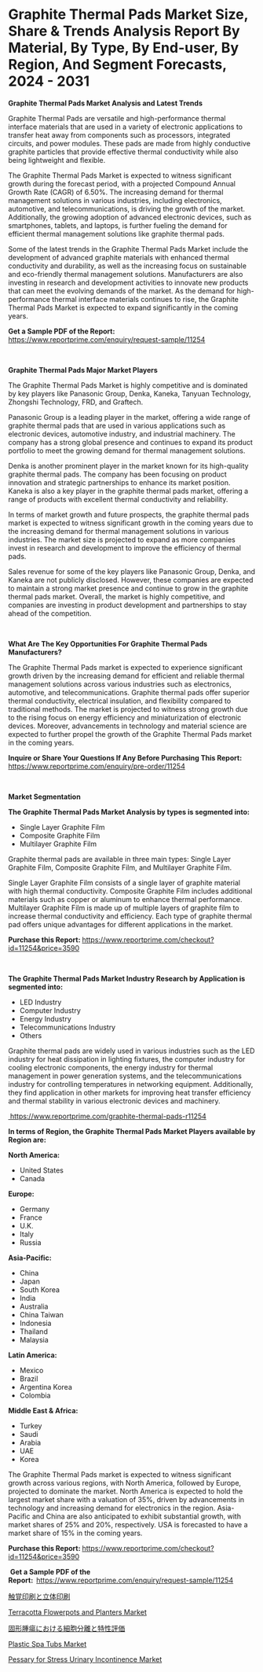 <p><h1>Graphite Thermal Pads Market Size, Share & Trends Analysis Report By Material, By Type, By End-user, By Region, And Segment Forecasts, 2024 - 2031</h1></p><p><strong>Graphite Thermal Pads Market Analysis and Latest Trends</strong></p>
<p><p>Graphite Thermal Pads are versatile and high-performance thermal interface materials that are used in a variety of electronic applications to transfer heat away from components such as processors, integrated circuits, and power modules. These pads are made from highly conductive graphite particles that provide effective thermal conductivity while also being lightweight and flexible.</p><p>The Graphite Thermal Pads Market is expected to witness significant growth during the forecast period, with a projected Compound Annual Growth Rate (CAGR) of 6.50%. The increasing demand for thermal management solutions in various industries, including electronics, automotive, and telecommunications, is driving the growth of the market. Additionally, the growing adoption of advanced electronic devices, such as smartphones, tablets, and laptops, is further fueling the demand for efficient thermal management solutions like graphite thermal pads.</p><p>Some of the latest trends in the Graphite Thermal Pads Market include the development of advanced graphite materials with enhanced thermal conductivity and durability, as well as the increasing focus on sustainable and eco-friendly thermal management solutions. Manufacturers are also investing in research and development activities to innovate new products that can meet the evolving demands of the market. As the demand for high-performance thermal interface materials continues to rise, the Graphite Thermal Pads Market is expected to expand significantly in the coming years.</p></p>
<p><strong>Get a Sample PDF of the Report:&nbsp;</strong> <a href="https://www.reportprime.com/enquiry/request-sample/11254">https://www.reportprime.com/enquiry/request-sample/11254</a></p>
<p>&nbsp;</p>
<p><strong>Graphite Thermal Pads Major Market Players</strong></p>
<p><p>The Graphite Thermal Pads Market is highly competitive and is dominated by key players like Panasonic Group, Denka, Kaneka, Tanyuan Technology, Zhongshi Technology, FRD, and Graftech. </p><p>Panasonic Group is a leading player in the market, offering a wide range of graphite thermal pads that are used in various applications such as electronic devices, automotive industry, and industrial machinery. The company has a strong global presence and continues to expand its product portfolio to meet the growing demand for thermal management solutions.</p><p>Denka is another prominent player in the market known for its high-quality graphite thermal pads. The company has been focusing on product innovation and strategic partnerships to enhance its market position. Kaneka is also a key player in the graphite thermal pads market, offering a range of products with excellent thermal conductivity and reliability.</p><p>In terms of market growth and future prospects, the graphite thermal pads market is expected to witness significant growth in the coming years due to the increasing demand for thermal management solutions in various industries. The market size is projected to expand as more companies invest in research and development to improve the efficiency of thermal pads.</p><p>Sales revenue for some of the key players like Panasonic Group, Denka, and Kaneka are not publicly disclosed. However, these companies are expected to maintain a strong market presence and continue to grow in the graphite thermal pads market. Overall, the market is highly competitive, and companies are investing in product development and partnerships to stay ahead of the competition.</p></p>
<p>&nbsp;</p>
<p><strong>What Are The Key Opportunities For Graphite Thermal Pads Manufacturers?</strong></p>
<p><p>The Graphite Thermal Pads market is expected to experience significant growth driven by the increasing demand for efficient and reliable thermal management solutions across various industries such as electronics, automotive, and telecommunications. Graphite thermal pads offer superior thermal conductivity, electrical insulation, and flexibility compared to traditional methods. The market is projected to witness strong growth due to the rising focus on energy efficiency and miniaturization of electronic devices. Moreover, advancements in technology and material science are expected to further propel the growth of the Graphite Thermal Pads market in the coming years.</p></p>
<p><strong>Inquire or Share Your Questions If Any Before Purchasing This Report:</strong> <a href="https://www.reportprime.com/enquiry/pre-order/11254">https://www.reportprime.com/enquiry/pre-order/11254</a></p>
<p>&nbsp;</p>
<p><strong>Market Segmentation</strong></p>
<p><strong>The Graphite Thermal Pads Market Analysis by types is segmented into:</strong></p>
<p><ul><li>Single Layer Graphite Film</li><li>Composite Graphite Film</li><li>Multilayer Graphite Film</li></ul></p>
<p><p>Graphite thermal pads are available in three main types: Single Layer Graphite Film, Composite Graphite Film, and Multilayer Graphite Film. </p><p>Single Layer Graphite Film consists of a single layer of graphite material with high thermal conductivity. Composite Graphite Film includes additional materials such as copper or aluminum to enhance thermal performance. Multilayer Graphite Film is made up of multiple layers of graphite film to increase thermal conductivity and efficiency. Each type of graphite thermal pad offers unique advantages for different applications in the market.</p></p>
<p><strong>Purchase this Report:&nbsp;</strong><a href="https://www.reportprime.com/checkout?id=11254&price=3590">https://www.reportprime.com/checkout?id=11254&price=3590</a></p>
<p>&nbsp;</p>
<p><strong>The Graphite Thermal Pads Market Industry Research by Application is segmented into:</strong></p>
<p><ul><li>LED Industry</li><li>Computer Industry</li><li>Energy Industry</li><li>Telecommunications Industry</li><li>Others</li></ul></p>
<p><p>Graphite thermal pads are widely used in various industries such as the LED industry for heat dissipation in lighting fixtures, the computer industry for cooling electronic components, the energy industry for thermal management in power generation systems, and the telecommunications industry for controlling temperatures in networking equipment. Additionally, they find application in other markets for improving heat transfer efficiency and thermal stability in various electronic devices and machinery.</p></p>
<p><a href="https://www.reportprime.com/graphite-thermal-pads-r11254">&nbsp;https://www.reportprime.com/graphite-thermal-pads-r11254</a></p>
<p><strong>In terms of Region, the Graphite Thermal Pads Market Players available by Region are:</strong></p>
<p>
    <p> <strong> North America: </strong>
        <ul>
            <li>United States</li>
            <li>Canada</li>
        </ul>
        </p> 
    <p> <strong> Europe: </strong>
        <ul>
            <li>Germany</li>
            <li>France</li>
            <li>U.K.</li>
            <li>Italy</li>
            <li>Russia</li>
        </ul>
        </p> 
    <p> <strong> Asia-Pacific: </strong>
        <ul>
            <li>China</li>
            <li>Japan</li>
            <li>South Korea</li>
            <li>India</li>
            <li>Australia</li>
            <li>China Taiwan</li>
            <li>Indonesia</li>
            <li>Thailand</li>
            <li>Malaysia</li>
        </ul>
        </p> 
    <p> <strong> Latin America: </strong>
        <ul>
            <li>Mexico</li>
            <li>Brazil</li>
            <li>Argentina Korea</li>
            <li>Colombia</li>
        </ul>
        </p> 
    <p> <strong> Middle East & Africa: </strong>
        <ul>
            <li>Turkey</li>
            <li>Saudi</li>
            <li>Arabia</li>
            <li>UAE</li>
            <li>Korea</li>
        </ul>
    </p>
    </p>
<p><p>The Graphite Thermal Pads market is expected to witness significant growth across various regions, with North America, followed by Europe, projected to dominate the market. North America is expected to hold the largest market share with a valuation of 35%, driven by advancements in technology and increasing demand for electronics in the region. Asia-Pacific and China are also anticipated to exhibit substantial growth, with market shares of 25% and 20%, respectively. USA is forecasted to have a market share of 15% in the coming years.</p></p>
<p><strong>Purchase this Report: </strong><a href="https://www.reportprime.com/checkout?id=11254&price=3590">https://www.reportprime.com/checkout?id=11254&price=3590</a></p>
<p>&nbsp;<strong>Get a Sample PDF of the Report:&nbsp;&nbsp;</strong><a href="https://www.reportprime.com/enquiry/request-sample/11254">https://www.reportprime.com/enquiry/request-sample/11254</a></p>
<p><strong></strong></p>
<p><p><a href="https://github.com/gfggqjbfys368009/Market-Research-Report-List-2/blob/main/726324982446.md">触覚印刷と立体印刷</a></p><p><a href="https://issuu.com/reportprime-2/docs/terracotta-flowerpots-and-planters-market-size-203">Terracotta Flowerpots and Planters Market</a></p><p><a href="https://github.com/vlcostes/Market-Research-Report-List-1/blob/main/340273182447.md">固形腫瘍における細胞分離と特性評価</a></p><p><a href="https://issuu.com/reportprime-2/docs/plastic-spa-tubs-market-size-2030.pptx">Plastic Spa Tubs Market</a></p><p><a href="https://github.com/EveKerluke2023/Market-Research-Report-List-1/blob/main/pessary-for-stress-urinary-incontinence-market.md">Pessary for Stress Urinary Incontinence Market</a></p></p>